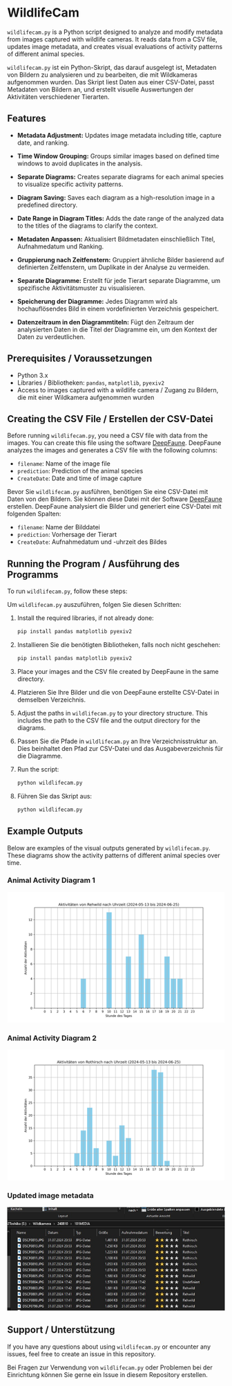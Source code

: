 
# WildlifeCam

`wildlifecam.py` is a Python script designed to analyze and modify metadata from images captured with wildlife cameras. It reads data from a CSV file, updates image metadata, and creates visual evaluations of activity patterns of different animal species.

`wildlifecam.py` ist ein Python-Skript, das darauf ausgelegt ist, Metadaten von Bildern zu analysieren und zu bearbeiten, die mit Wildkameras aufgenommen wurden. Das Skript liest Daten aus einer CSV-Datei, passt Metadaten von Bildern an, und erstellt visuelle Auswertungen der Aktivitäten verschiedener Tierarten.

## Features

- **Metadata Adjustment:** Updates image metadata including title, capture date, and ranking.
- **Time Window Grouping:** Groups similar images based on defined time windows to avoid duplicates in the analysis.
- **Separate Diagrams:** Creates separate diagrams for each animal species to visualize specific activity patterns.
- **Diagram Saving:** Saves each diagram as a high-resolution image in a predefined directory.
- **Date Range in Diagram Titles:** Adds the date range of the analyzed data to the titles of the diagrams to clarify the context.

- **Metadaten Anpassen:** Aktualisiert Bildmetadaten einschließlich Titel, Aufnahmedatum und Ranking.
- **Gruppierung nach Zeitfenstern:** Gruppiert ähnliche Bilder basierend auf definierten Zeitfenstern, um Duplikate in der Analyse zu vermeiden.
- **Separate Diagramme:** Erstellt für jede Tierart separate Diagramme, um spezifische Aktivitätsmuster zu visualisieren.
- **Speicherung der Diagramme:** Jedes Diagramm wird als hochauflösendes Bild in einem vordefinierten Verzeichnis gespeichert.
- **Datenzeitraum in den Diagrammtiteln:** Fügt den Zeitraum der analysierten Daten in die Titel der Diagramme ein, um den Kontext der Daten zu verdeutlichen.

## Prerequisites / Voraussetzungen

- Python 3.x
- Libraries / Bibliotheken: `pandas`, `matplotlib`, `pyexiv2`
- Access to images captured with a wildlife camera / Zugang zu Bildern, die mit einer Wildkamera aufgenommen wurden

## Creating the CSV File / Erstellen der CSV-Datei

Before running `wildlifecam.py`, you need a CSV file with data from the images. You can create this file using the software [DeepFaune](https://www.deepfaune.cnrs.fr/en/). DeepFaune analyzes the images and generates a CSV file with the following columns:

- `filename`: Name of the image file
- `prediction`: Prediction of the animal species
- `CreateDate`: Date and time of image capture

Bevor Sie `wildlifecam.py` ausführen, benötigen Sie eine CSV-Datei mit Daten von den Bildern. Sie können diese Datei mit der Software [DeepFaune](https://www.deepfaune.cnrs.fr/en/) erstellen. DeepFaune analysiert die Bilder und generiert eine CSV-Datei mit folgenden Spalten:

- `filename`: Name der Bilddatei
- `prediction`: Vorhersage der Tierart
- `CreateDate`: Aufnahmedatum und -uhrzeit des Bildes

## Running the Program / Ausführung des Programms

To run `wildlifecam.py`, follow these steps:

Um `wildlifecam.py` auszuführen, folgen Sie diesen Schritten:

1. Install the required libraries, if not already done:

   ```bash
   pip install pandas matplotlib pyexiv2
   ```

2. Installieren Sie die benötigten Bibliotheken, falls noch nicht geschehen:

   ```bash
   pip install pandas matplotlib pyexiv2
   ```

3. Place your images and the CSV file created by DeepFaune in the same directory.

4. Platzieren Sie Ihre Bilder und die von DeepFaune erstellte CSV-Datei in demselben Verzeichnis.

5. Adjust the paths in `wildlifecam.py` to your directory structure. This includes the path to the CSV file and the output directory for the diagrams.

6. Passen Sie die Pfade in `wildlifecam.py` an Ihre Verzeichnisstruktur an. Dies beinhaltet den Pfad zur CSV-Datei und das Ausgabeverzeichnis für die Diagramme.

7. Run the script:

   ```bash
   python wildlifecam.py
   ```

8. Führen Sie das Skript aus:
  
   ```bash
   python wildlifecam.py
   ```

## Example Outputs

Below are examples of the visual outputs generated by `wildlifecam.py`. These diagrams show the activity patterns of different animal species over time.

### Animal Activity Diagram 1

![Animal Activity Diagram 1](Rehwild_activity_2024-05-13%20bis%202024-06-25.png)

### Animal Activity Diagram 2

![Animal Activity Diagram 2](./Rothirsch_activity_2024-05-13%20bis%202024-06-25.png)

### Updated image metadata

![Updates image metadata including title, capture date, and ranking.](./Example_metadata.jpg)

## Support / Unterstützung

If you have any questions about using `wildlifecam.py` or encounter any issues, feel free to create an issue in this repository.

Bei Fragen zur Verwendung von `wildlifecam.py` oder Problemen bei der Einrichtung können Sie gerne ein Issue in diesem Repository erstellen.
